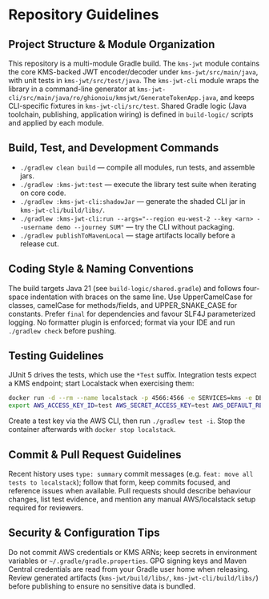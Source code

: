 # Repository Guidelines

## Project Structure & Module Organization
This repository is a multi-module Gradle build. The `kms-jwt` module contains the core KMS-backed JWT encoder/decoder under `kms-jwt/src/main/java`, with unit tests in `kms-jwt/src/test/java`. The `kms-jwt-cli` module wraps the library in a command-line generator at `kms-jwt-cli/src/main/java/ro/ghionoiu/kmsjwt/GenerateTokenApp.java`, and keeps CLI-specific fixtures in `kms-jwt-cli/src/test`. Shared Gradle logic (Java toolchain, publishing, application wiring) is defined in `build-logic/` scripts and applied by each module.

## Build, Test, and Development Commands
- `./gradlew clean build` — compile all modules, run tests, and assemble jars.
- `./gradlew :kms-jwt:test` — execute the library test suite when iterating on core code.
- `./gradlew :kms-jwt-cli:shadowJar` — generate the shaded CLI jar in `kms-jwt-cli/build/libs/`.
- `./gradlew :kms-jwt-cli:run --args="--region eu-west-2 --key <arn> --username demo --journey SUM"` — try the CLI without packaging.
- `./gradlew publishToMavenLocal` — stage artifacts locally before a release cut.

## Coding Style & Naming Conventions
The build targets Java 21 (see `build-logic/shared.gradle`) and follows four-space indentation with braces on the same line. Use UpperCamelCase for classes, camelCase for methods/fields, and UPPER_SNAKE_CASE for constants. Prefer `final` for dependencies and favour SLF4J parameterized logging. No formatter plugin is enforced; format via your IDE and run `./gradlew check` before pushing.

## Testing Guidelines
JUnit 5 drives the tests, which use the `*Test` suffix. Integration tests expect a KMS endpoint; start Localstack when exercising them:
```sh
docker run -d --rm --name localstack -p 4566:4566 -e SERVICES=kms -e DEBUG=1 localstack/localstack:4.8.1
export AWS_ACCESS_KEY_ID=test AWS_SECRET_ACCESS_KEY=test AWS_DEFAULT_REGION=eu-west-2
```
Create a test key via the AWS CLI, then run `./gradlew test -i`. Stop the container afterwards with `docker stop localstack`.

## Commit & Pull Request Guidelines
Recent history uses `type: summary` commit messages (e.g. `feat: move all tests to localstack`); follow that form, keep commits focused, and reference issues when available. Pull requests should describe behaviour changes, list test evidence, and mention any manual AWS/localstack setup required for reviewers.

## Security & Configuration Tips
Do not commit AWS credentials or KMS ARNs; keep secrets in environment variables or `~/.gradle/gradle.properties`. GPG signing keys and Maven Central credentials are read from your Gradle user home when releasing. Review generated artifacts (`kms-jwt/build/libs/`, `kms-jwt-cli/build/libs/`) before publishing to ensure no sensitive data is bundled.
